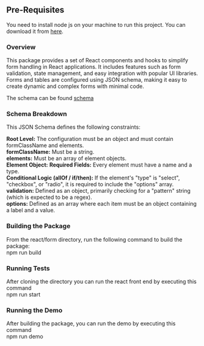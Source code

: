 ## Pre-Requisites
You need to install node js on your machine to run this project. You can download it from [here](https://nodejs.org/en/download/).

### Overview

This package provides a set of React components and hooks to simplify form handling in React applications. It includes features such as form validation, state management, and easy integration with popular UI libraries.
Forms and tables are configured using JSON schema, making it easy to create dynamic and complex forms with minimal code.

The schema can be found [schema](./form-config.schema.json)
### Schema Breakdown
This JSON Schema defines the following constraints:

**Root Level:** The configuration must be an object and must contain formClassName and elements.  
**formClassName:** Must be a string.  
**elements:** Must be an array of element objects.  
**Element Object:**
**Required Fields:** Every element must have a name and a type.  
**Conditional Logic (allOf / if/then):** If the element's "type" is "select", "checkbox", or "radio", it is required to include the "options" array.  
**validation:** Defined as an object, primarily checking for a "pattern" string (which is expected to be a regex).  
**options:** Defined as an array where each item must be an object containing a label and a value.  

### Building the Package
From the react/form directory, run the following command to build the package:  
npm run build

### Running Tests
After cloning the directory you can run the react front end by executing this command  
npm run start

### Running the Demo
After building the package, you can run the demo by executing this command  
npm run demo

